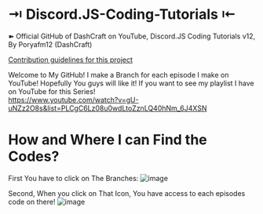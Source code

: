 # ⇥ Discord.JS-Coding-Tutorials ⇤

➽ Official GitHub of DashCraft on YouTube, Discord.JS Coding Tutorials v12, 
By Poryafm12 (DashCraft)

[Contribution guidelines for this project](docs/CONTRIBUTING.md)

Welcome to My GitHub! I make a Branch for each episode I make on YouTube! Hopefully You guys will like it! If you want to see my playlist I have on YouTube for this Series!<br/>
https://www.youtube.com/watch?v=gU-uNZz2O8s&list=PLCgC6Lz08u0wdLtoZznLQ40hNm_6J4XSN

# How and Where I can Find the Codes?

First You have to click on The Branches:
![image](https://user-images.githubusercontent.com/59381835/83589891-6241f580-a509-11ea-86a7-5e846d4089a8.png)


Second, When you click on That Icon, You have access to each episodes code on there!
![image](https://user-images.githubusercontent.com/59381835/83589430-8bae5180-a508-11ea-975a-ae4fee409fde.png)
